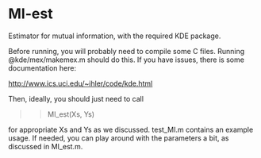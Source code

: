 MI-est
======

Estimator for mutual information, with the required KDE package.

Before running, you will probably need to compile some C files. Running
@kde/mex/makemex.m should do this. If you have issues, there is some
documentation here:

http://www.ics.uci.edu/~ihler/code/kde.html



Then, ideally, you should just need to call

>> MI_est(Xs, Ys)

for appropriate Xs and Ys as we discussed. test_MI.m contains an example usage.
If needed, you can play around with the parameters a bit, as discussed in
MI_est.m.
